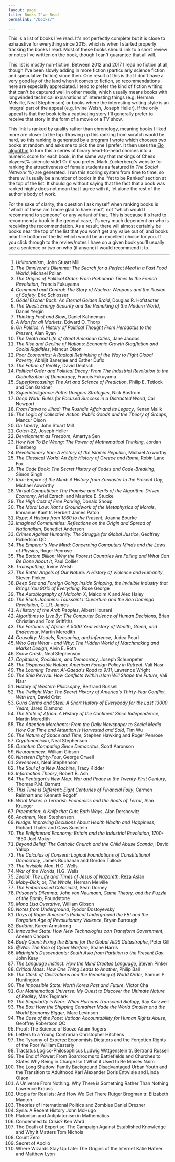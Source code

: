 ```yaml
---
layout: page
title: Books I've Read
permalink: "/books/"

---
```

This is a list of books I've read. It's not perfectly complete but it is close to exhaustive for everything since 2015, which is when I started properly tracking the books I read. Most of these books should link to a short review or notes I've written on the book, though I can't guarantee that all will.

This list is mostly non-fiction. Between 2012 and 2017 I read no fiction at all, though I've been slowly adding in more fiction (particularly science fiction and speculative fiction) since then. One result of this is that I don't have a very good lay of the land when it comes to fiction, so recommendations here are especially appreciated. I tend to prefer the kind of fiction writing that can't be captured well in other media, which usually means books with longwinded technical explanations of interesting things (e.g. Herman Melville, Neal Stephenson) or books where the interesting writing style is an integral part of the appeal (e.g. Irvine Welsh, Joseph Heller). If the only appeal is that the book tells a captivating story I'll generally prefer to receive that story in the form of a movie or a TV show.

This link is ranked by quality rather than chronology, meaning books I liked more are closer to the top. Drawing up this ranking from scratch would be hard, so this ranking is generated by a [program I wrote](https://github.com/AJSKirk/VElo) which chooses two books at random and asks me to pick the one I prefer. It then uses the [Elo algorithm](https://en.wikipedia.org/wiki/Elo_rating_system) to turn this a series of binary head-to-head choices into a numeric score for each book, in the same way that rankings of Chess players{% sidenote side1 Or if you prefer, Mark Zuckerberg's website for ranking the attractiveness of female students as featured in _The Social Network_ %} are generated. I run this scoring system from time to time, so there will usually be a number of books in the 'Yet to be Ranked' section at the top of the list. It should go without saying that the fact that a book was ranked highly does not mean that I agree with it, let alone the rest of the author's body of work.

For the sake of clarity, the question I ask myself when ranking books is "which of these am I more glad to have read", not "which would I recommend to someone" or any variant of that. This is because it's hard to recommend a book in the general case, it's very much dependent on who is receiving the recommendation. As a result, there will almost certainly be books near the top of the list that you won't get any value out of, and books near the bottom of the list which would be an excellent choice for you. If you click through to the review/notes I have on a given book you'll usually see a sentence or two on who (if anyone) I would recommend it to.

***

  1. _Utilitarianism_, John Stuart Mill
  2. _The Omnivore's Dilemma: The Search for a Perfect Meal in a Fast Food World_, Michael Pollan
  3. _The Origins of Political Order: From Prehuman Times to the French Revolution_, Francis Fukuyama
  4. _Command and Control: The Story of Nuclear Weapons and the Illusion of Safety_, Eric Schlosser
  5. _Gödel Escher Bach: An Eternal Golden Braid_, Douglas R. Hofstadter
  6. _The Quest: Energy Security and the Remaking of the Modern World_, Daniel Yergin
  7. _Thinking Fast and Slow_, Daniel Kahneman
  8. _A Man for all Markets_, Edward O. Thorp
  9. _On Politics: A History of Political Thought From Herodotus to the Present_, Alan Ryan
 10. _The Death and Life of Great American Cities_, Jane Jacobs
 11. _The Rise and Decline of Nations: Economic Growth Stagflation and Social Rigidities_, Mancur Olson
 12. _Poor Economics: A Radical Rethinking of the Way to Fight Global Poverty_, Abhijit Banerjee and Esther Duflo 
 13. _The Fabric of Reality_, David Deutsch
 14. _Political Order and Political Decay: From The Industrial Revolution to the Globalization of Democracy_, Francis Fukuyama
 15. _Superforecasting: The Art and Science of Prediction_, Philip E. Tetlock and Dan Gardner
 16. _Superintelligence: Paths Dangers Strategies_, Nick Bostrom
 17. _Deep Work: Rules for Focused Success in a Distracted World_, Cal Newport
 18. _From Fatwa to Jihad: The Rushdie Affair and its Legacy_, Kenan Malik
 19. _The Logic of Collective Action: Public Goods and the Theory of Groups_, Mancur Olson
 20. _On Liberty_, John Stuart Mill
 21. _Catch-22_, Joseph Heller
 22. _Development as Freedom_, Amartya Sen
 23. _How Not To Be Wrong: The Power of Mathematical Thinking_, Jordan Ellenberg
 24. _Revolutionary Iran: A History of the Islamic Republic_, Michael Axworthy
 25. _The Classical World: An Epic History of Greece and Rome_, Robin Lane Fox
 26. _The Code Book: The Secret History of Codes and Code-Breaking_, Simon Singh
 27. _Iran: Empire of the Mind: A History from Zoroaster to the Present Day_, Michael Axworthy
 28. _Virtual Competition: The Promise and Perils of the Algorithm-Driven Economy_, Ariel Ezrachi and Maurice E. Stucke
 29. _The High Cost of Free Parking_, Donald Shoup
 30. _The Moral Law: Kant's Groundwork of the Metaphysics of Morals_, Immanuel Kant tr. Herbert James Paton
 31. _Rape: A History from 1860 to the Present_, Joanna Bourke
 32. _Imagined Communities: Reflections on the Origin and Spread of Nationalism_, Benedict Anderson
 33. _Crimes Against Humanity: The Struggle for Global Justice_, Geoffrey Robertson QC
 34. _The Emperor's New Mind: Concerning Computers Minds and the Laws of Physics_, Roger Penrose
 35. _The Bottom Billion: Why the Poorest Countries Are Failing and What Can Be Done About It_, Paul Collier
 36. _Trainspotting_, Irvine Welsh
 37. _The Better Angels of Our Nature: A History of Violence and Humanity_, Steven Pinker
 38. _Deep Sea and Foreign Going: Inside Shipping, the Invisible Industry that Brings You 90% of Everything_, Rose George
 39. _The Autobiography of Malcolm X_, Malcolm X and Alex Haley
 40. _The Black Jacobins: Toussaint L'Ouverture and the San Domingo Revolution_, C.L.R. James
 41. _A History of the Arab Peoples_, Albert Hourani
 42. _Algorithms to Live By: The Computer Science of Human Decisions_, Brian Christian and Tom Griffiths
 43. _The Fortunes of Africa: A 5000 Year History of Wealth, Greed, and Endeavour_, Martin Meredith
 44. _Causality: Models, Reasoning, and Inference_, Judea Pearl
 45. _Who Gets What - and Why: The Hidden World of Matchmaking and Market Design_, Alvin E. Roth
 46. _Snow Crash_, Neal Stephenson
 47. _Capitalism, Socialism, and Democracy_, Joseph Schumpeter
 48. _The Dispensable Nation: American Foreign Policy in Retreat_, Vali Nasr
 49. _The Looming Tower: Al-Qaeda's Road to 9/11_, Lawrence Wright
 50. _The Shia Revival: How Conflicts Within Islam Will Shape the Future_, Vali Nasr
 51. _History of Western Philosophy_, Bertrand Russell
 52. _The Twilight War: The Secret History of America's Thirty-Year Conflict With Iran_, David Crist
 53. _Guns Germs and Steel: A Short History of Everybody for the Last 13000 Years_, Jared Diamond
 54. _The State of Africa: A History of the Continent Since Independence_, Martin Meredith
 55. _The Attention Merchants: From the Daily Newspaper to Social Media How Our Time and Attention is Harvested and Sold_, Tim Wu
 56. _The Nature of Space and Time_, Stephen Hawking and Roger Penrose
 57. _Cryptonomicon_, Neal Stephenson
 58. _Quantum Computing Since Democritus_, Scott Aaronson
 59. _Neuromancer_, William Gibson
 60. _Nineteen Eighty-Four_, George Orwell
 61. _Seveneves_, Neal Stephenson
 62. _The Soul of a New Machine_, Tracy Kidder
 63. _Information Theory_, Robert B. Ash
 64. _The Pentagon's New Map: War and Peace in the Twenty-First Century_, Thomas P.M. Barnett
 65. _This Time is Different: Eight Centuries of Financial Folly_, Carmen Reinhart and Kenneth Rogoff
 66. _What Makes a Terrorist: Economics and the Roots of Terror_, Alan Krueger
 67. _Preemption: A Knife that Cuts Both Ways_, Alan Dershowitz
 68. _Anathem_, Neal Stephenson
 69. _Nudge: Improving Decisions About Health Wealth and Happiness_, Richard Thaler and Cass Sunstein
 70. _The Enlightened Economy: Britain and the Industrial Revolution_, 1700-1850 Joel Mokyr
 71. _Beyond Belief: The Catholic Church and the Child Abuse Scanda_,l David Yallop
 72. _The Calculus of Consent: Logical Foundations of Constitutional Democracy_, James Buchanan and Gordon Tullock
 73. _The Invisible Man_, H.G. Wells
 74. _War of the Worlds_, H.G. Wells
 75. _Zealot: The Life and Times of Jesus of Nazareth_, Reza Aslan
 76. _Moby-Dick_; or, _The Whale_, Herman Melville
 77. _The Embarrassed Colonialist_, Sean Dorney
 78. _Prisoner's Dilemma: John von Neumann, Game Theory, and the Puzzle of the Bomb_, Poundstone
 79. _Mona Lisa Overdrive_, William Gibson
 80. _Notes from Underground_, Fyodor Dostoyevsky
 81. _Days of Rage: America's Radical Underground the FBI and the Forgotten Age of Revolutionary Violence_, Bryan Burrough
 82. _Buddha_, Karen Armstrong
 83. _Innovative State: How New Technologies can Transform Government_, Aneesh Chopra
 84. _Body Count: Fixing the Blame for the Global AIDS Catastrophe_, Peter Gill
 85. _@War: The Rise of Cyber Warfare_, Shane Harris
 86. _Midnight's Descendants: South Asia from Partition to the Present Day_, John Keay
 87. _The Language Instinct: How the Mind Creates Language_, Steven Pinker
 88. _Critical Mass: How One Thing Leads to Another_, Philip Ball
 89. _The Clash of Civilizations and the Remaking of World Order_, Samuel P. Huntington
 90. _The Impossible State: North Korea Past and Future_, Victor Cha
 91. _Our Mathematical Universe: My Quest to Discover the Ultimate Nature of Reality_, Max Tegmark
 92. _The Singularity is Near: When Humans Transcend Biology_, Ray Kurzweil
 93. _The Box: How the Shipping Container Made the World Smaller and the World Economy Bigger_, Marc Levinson
 94. _The Case of the Pope: Vatican Accountability for Human Rights Abuse_, Geoffrey Robertson QC
 95. Proof: The Science of Booze Adam Rogers
 96. Letters to a Young Contrarian Christopher Hitchens
 97. The Tyranny of Experts: Economists Dictators and the Forgotten Rights of the Poor William Easterly
 98. Tractatus Logico-Philosophicus Ludwig Wittgenstein tr. Bertrand Russell
 99. The End of Power: From Boardrooms to Battlefields and Churches to States Why Being in Charge Isn't What it Used to Be Moisés Naím
100. The Long Shadow: Family Background Disadvantaged Urban Youth and the Transition to Adulthood Karl Alexander Doris Entwisle and Linda Olson
101. A Universe From Nothing: Why There is Something Rather Than Nothing Lawrence Krauss
102. Utopia for Realists: And How We Get There Rutger Bregman tr. Elizabeth Manton
103. Theories of International Politics and Zombies Daniel Drezner
104. Syria: A Recent History John McHugo
105. Platonism and Antiplatonism in Mathematics
106. Condemned to Crisis? Ken Ward
107. The Death of Expertise: The Campaign Against Established Knowledge and Why it Matters Tom Nichols
108. Count Zero
109. Secret of Apollo
110. Where Wizards Stay Up Late: The Origins of the Internet Katie Hafner and Matthew Lyon